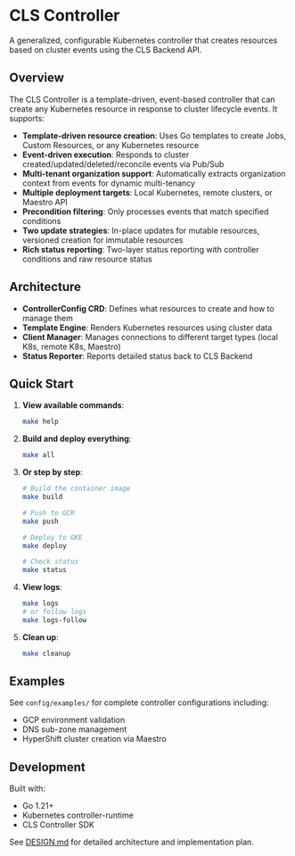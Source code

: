# CLS Controller

A generalized, configurable Kubernetes controller that creates resources based on cluster events using the CLS Backend API.

## Overview

The CLS Controller is a template-driven, event-based controller that can create any Kubernetes resource in response to cluster lifecycle events. It supports:

- **Template-driven resource creation**: Uses Go templates to create Jobs, Custom Resources, or any Kubernetes resource
- **Event-driven execution**: Responds to cluster created/updated/deleted/reconcile events via Pub/Sub
- **Multi-tenant organization support**: Automatically extracts organization context from events for dynamic multi-tenancy
- **Multiple deployment targets**: Local Kubernetes, remote clusters, or Maestro API
- **Precondition filtering**: Only processes events that match specified conditions
- **Two update strategies**: In-place updates for mutable resources, versioned creation for immutable resources
- **Rich status reporting**: Two-layer status reporting with controller conditions and raw resource status

## Architecture

- **ControllerConfig CRD**: Defines what resources to create and how to manage them
- **Template Engine**: Renders Kubernetes resources using cluster data
- **Client Manager**: Manages connections to different target types (local K8s, remote K8s, Maestro)
- **Status Reporter**: Reports detailed status back to CLS Backend

## Quick Start

1. **View available commands**:
   ```bash
   make help
   ```

2. **Build and deploy everything**:
   ```bash
   make all
   ```

3. **Or step by step**:
   ```bash
   # Build the container image
   make build

   # Push to GCR
   make push

   # Deploy to GKE
   make deploy

   # Check status
   make status
   ```

4. **View logs**:
   ```bash
   make logs
   # or follow logs
   make logs-follow
   ```

5. **Clean up**:
   ```bash
   make cleanup
   ```

## Examples

See `config/examples/` for complete controller configurations including:
- GCP environment validation
- DNS sub-zone management
- HyperShift cluster creation via Maestro

## Development

Built with:
- Go 1.21+
- Kubernetes controller-runtime
- CLS Controller SDK

See [DESIGN.md](DESIGN.md) for detailed architecture and implementation plan.
